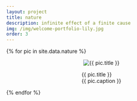 ```yaml
---
layout: project
title: nature
description: infinite effect of a finite cause
img: /img/welcome-portfolio-lily.jpg
order: 3
---
```



{% for pic in site.data.nature %}
<div style="text-align:center">
  <div style="display: inline-block;">
    <img src="{{ pic.href }}"  style="max-width:90vw; max-height:60vh;" alt="{{ pic.title }}">
    <br />
    <p align="left">
      {{ pic.title }}
      <br />
      {{ pic.caption }}
    </p>
  </div>
</div>
{% endfor %}
